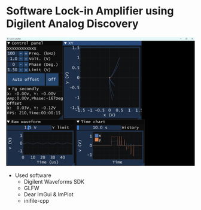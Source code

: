 # Software Lock-in Amplifier using Digilent Analog Discovery
![Hard copy](./docs/images/HardCopy.png)
- Used software
  - Digilent Waveforms SDK
  - GLFW
  - Dear ImGui & ImPlot
  - inifile-cpp
